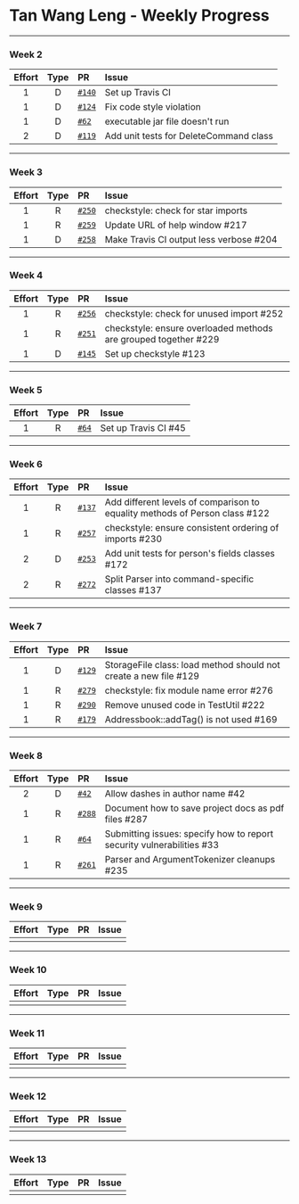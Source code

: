 # Tan Wang Leng - Weekly Progress

---

### Week 2

Effort| Type | PR | Issue
:----:|:----:|:-----------|:------
1 | D | [`#140`](https://github.com/se-edu/addressbook-level2/pull/140) | Set up Travis CI
1 | D | [`#124`](https://github.com/se-edu/addressbook-level2/pull/124) | Fix code style violation
1 | D | [`#62`](https://github.com/se-edu/addressbook-level3/pull/39) | executable jar file doesn't run
2 | D | [`#119`](https://github.com/se-edu/addressbook-level2/pull/119`) | Add unit tests for DeleteCommand class

---

### Week 3

Effort| Type | PR | Issue
:----:|:----:|:-----------|:------
1 | R | [`#250`](https://github.com/se-edu/addressbook-level4/pull/250) | checkstyle: check for star imports
1 | R | [`#259`](https://github.com/se-edu/addressbook-level4/pull/259) | Update URL of help window #217
1 | D | [`#258`](https://github.com/se-edu/addressbook-level4/pull/258) | Make Travis CI output less verbose #204

---

### Week 4

Effort| Type | PR | Issue
:----:|:----:|:-----------|:------
1 | R | [`#256`](https://github.com/se-edu/addressbook-level4/pull/256) | checkstyle: check for unused import #252
1 | R | [`#251`](https://github.com/se-edu/addressbook-level4/pull/251) | checkstyle: ensure overloaded methods are grouped together #229
1 | D | [`#145`](https://github.com/se-edu/addressbook-level2/pull/145) | Set up checkstyle #123

---

### Week 5

Effort| Type | PR | Issue
:----:|:----:|:-----------|:------
1 | R | [`#64`](https://github.com/se-edu/addressbook-level3/pull/64) | Set up Travis CI #45

---

### Week 6

Effort| Type | PR | Issue
:----:|:----:|:-----------|:------
1 | R | [`#137`](https://github.com/se-edu/addressbook-level2/pull/137) | Add different levels of comparison to equality methods of Person class #122
1 | R | [`#257`](https://github.com/se-edu/addressbook-level4/pull/257) | checkstyle: ensure consistent ordering of imports #230
2 | D | [`#253`](https://github.com/se-edu/addressbook-level4/pull/253) | Add unit tests for person's fields classes #172
2 | R | [`#272`](https://github.com/se-edu/addressbook-level4/pull/272) | Split Parser into command-specific classes #137

---

### Week 7

Effort| Type | PR | Issue
:----:|:----:|:-----------|:------
1 | D | [`#129`](https://github.com/se-edu/addressbook-level2/pull/142) | StorageFile class: load method should not create a new file #129
1 | R | [`#279`](https://github.com/se-edu/addressbook-level4/pull/279) | checkstyle: fix module name error #276
1 | R | [`#290`](https://github.com/se-edu/addressbook-level4/pull/290) | Remove unused code in TestUtil #222
1 | R | [`#179`](https://github.com/se-edu/addressbook-level2/pull/179) | Addressbook::addTag() is not used #169

---

### Week 8

Effort| Type | PR | Issue
:----:|:----:|:-----------|:------
2 | D | [`#42`](https://github.com/se-edu/collate/pull/43) | Allow dashes in author name #42
1 | R | [`#288`](https://github.com/se-edu/addressbook-level4/pull/288) | Document how to save project docs as pdf files #287
1 | R | [`#64`](https://github.com/oss-generic/process/pull/64) | Submitting issues: specify how to report security vulnerabilities #33
1 | R | [`#261`](https://github.com/se-edu/addressbook-level4/pull/261) | Parser and ArgumentTokenizer cleanups #235

---

### Week 9

Effort| Type | PR | Issue
:----:|:----:|:-----------|:------
 |  |  | 

---

### Week 10

Effort| Type | PR | Issue
:----:|:----:|:-----------|:------
 |  |  | 

---

### Week 11

Effort| Type | PR | Issue
:----:|:----:|:-----------|:------
 |  |  | 

---

### Week 12

Effort| Type | PR | Issue
:----:|:----:|:-----------|:------
 |  |  | 

---

### Week 13

Effort| Type | PR | Issue
:----:|:----:|:-----------|:------
 |  |  | 
